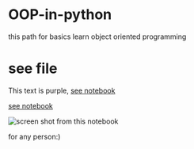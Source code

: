 # OOP-in-python

this path for basics learn object oriented programming

# see file

<div class="text-purple">
  This text is purple, <a href="https://github.com/Mehranalam/OOP-in-python/blob/main/OOPinpython.ipynb" class="text-inherit">see notebook</a>
</div>

[see notebook](https://github.com/Mehranalam/OOP-in-python/blob/main/OOPinpython.ipynb)

![screen shot from this notebook](https://github.com/Mehranalam/OOP-in-python/blob/main/Screenshot%20from%202021-04-06%2010-35-01.png?raw=true)

for any person:)


